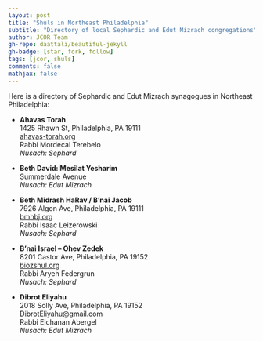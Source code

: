 ```yaml
---
layout: post
title: "Shuls in Northeast Philadelphia"
subtitle: "Directory of local Sephardic and Edut Mizrach congregations"
author: JCOR Team
gh-repo: daattali/beautiful-jekyll
gh-badge: [star, fork, follow]
tags: [jcor, shuls]
comments: false
mathjax: false
---
```


Here is a directory of Sephardic and Edut Mizrach synagogues in Northeast Philadelphia:

- **Ahavas Torah**  
  1425 Rhawn St, Philadelphia, PA 19111  
  [ahavas-torah.org](http://ahavas-torah.org)  
  Rabbi Mordecai Terebelo  
  *Nusach: Sephard*

- **Beth David: Mesilat Yesharim**  
  Summerdale Avenue  
  *Nusach: Edut Mizrach*

- **Beth Midrash HaRav / B’nai Jacob**  
  7926 Algon Ave, Philadelphia, PA 19111  
  [bmhbj.org](http://www.bmhbj.org)  
  Rabbi Isaac Leizerowski  
  *Nusach: Sephard*

- **B’nai Israel – Ohev Zedek**  
  8201 Castor Ave, Philadelphia, PA 19152  
  [biozshul.org](http://biozshul.org)  
  Rabbi Aryeh Federgrun  
  *Nusach: Sephard*

- **Dibrot Eliyahu**  
  2018 Solly Ave, Philadelphia, PA 19152  
  DibrotEliyahu@gmail.com  
  Rabbi Elchanan Abergel  
  *Nusach: Edut Mizrach*
